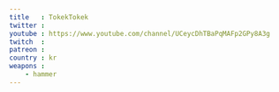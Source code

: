 ```yaml
---
title   : TokekTokek
twitter : 
youtube : https://www.youtube.com/channel/UCeycDhTBaPqMAFp2GPy8A3g
twitch  : 
patreon : 
country : kr
weapons :
    - hammer
---
```


